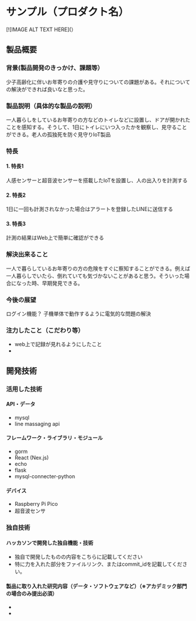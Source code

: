 # サンプル（プロダクト名）

[![IMAGE ALT TEXT HERE](）
## 製品概要
### 背景(製品開発のきっかけ、課題等）
少子高齢化に伴いお年寄りの介護や見守りについての課題がある。それについての解決ができれば良いなと思った。
### 製品説明（具体的な製品の説明）
一人暮らしをしているお年寄りの方などのトイレなどに設置し、ドアが開かれたことを感知する。そうして、1日にトイレにいつ入ったかを観察し、見守ることができる。老人の孤独死を防ぐ見守りIoT製品
### 特長
#### 1. 特長1 
人感センサーと超音波センサーを搭載したIoTを設置し、人の出入りを計測する
#### 2. 特長2　
1日に一回も計測されなかった場合はアラートを登録したLINEに送信する
#### 3. 特長3　
計測の結果はWeb上で簡単に確認ができる

### 解決出来ること 
一人で暮らしているお年寄りの方の危険をすぐに察知することができる。例えば一人暮らしでいたら、倒れていても気づかないことがあると思う。そういった場合になった時、早期発見できる。
### 今後の展望　
ログイン機能？
子機単体で動作するように電気的な問題の解決
### 注力したこと（こだわり等）
* web上で記録が見れるようにしたこと
* 

## 開発技術　
### 活用した技術
#### API・データ
* mysql
* line massaging api

#### フレームワーク・ライブラリ・モジュール
* gorm
* React (Nex.js)
* echo
* flask
* mysql-connecter-python


#### デバイス
* Raspberry Pi Pico
* 超音波センサ

### 独自技術
#### ハッカソンで開発した独自機能・技術
* 独自で開発したものの内容をこちらに記載してください
* 特に力を入れた部分をファイルリンク、またはcommit_idを記載してください。

#### 製品に取り入れた研究内容（データ・ソフトウェアなど）（※アカデミック部門の場合のみ提出必須）
* 
* 
